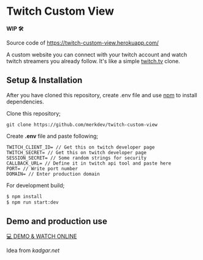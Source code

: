 # Twitch Custom View
**WIP 🛠**

Source code of https://twitch-custom-view.herokuapp.com/

A custom website you can connect with your twitch account and watch twitch streamers you already follow. It's like a simple [twitch.tv](https://www.twitch.tv) clone.

## Setup & Installation
After you have cloned this repository, create .env file and use [npm](https://www.npmjs.com/) to install dependencies.

Clone this repository;
```git
git clone https://github.com/merkdev/twitch-custom-view
```

Create **.env** file and paste following;
```.env
TWITCH_CLIENT_ID= // Get this on twitch developer page
TWITCH_SECRET= // Get this on twitch developer page
SESSION_SECRET= // Some random strings for security
CALLBACK_URL= // Define it in twitch api tool and paste here
PORT= // Write port number
DOMAIN= // Enter production domain
```

For development build;
```sh
$ npm install
$ npm run start:dev
```

## Demo and production use
[💻 DEMO & WATCH ONLINE](https://twitch-custom-view.herokuapp.com/)

Idea from _kadgar.net_